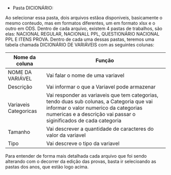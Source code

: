 * Pasta DICIONÁRIO:

Ao selecionar essa pasta, dois arquivos estãoa disponiveis, basicamente o mesmo conteudo, mas em formatos diferentes, um em formato xlsx e o outro em ODS. Dentro de cada arquivo, existem 4 pastas de trabalhos, são elas: NACIONAL REGULAR, NACIONALL PPL, QUESTIONÁRIO NACIONAL PPL E ITENS PROVA. Dentro de cada uma dessas pastas, teremos uma tabela chamada DICIONÁRIO DE VARIÁVEIS com as seguintes colunas:

Nome da coluna | Função
--------- | ------
NOME DA VARIÁVEL | Vai falar o nome de uma variavel
Descrição | Vai informar o que a Variavel pode armazenar
Variaveis Categoricas | Vai responder as variaveis que tem categorias, tendo duas sub colunas, a Categoria que vai informar o valor numerico da categorias numericas e a descrição vai passar o siginificados de cada categoria 
Tamanho | Vai descrever a quantidade de caracteres do valor da variavel
Tipo | Vai descreve o tipo da variavel

Para entender de forma mais detalhada cada arquivo que foi sendo alterando com o decorrer da edição das provas, basta ir selecioando as pastas dos anos, que estão logo acima.

